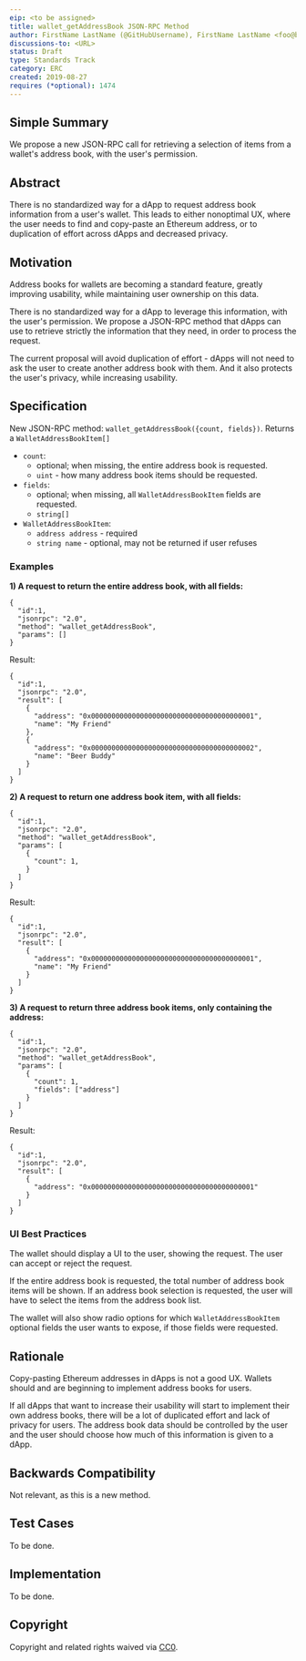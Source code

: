 ```yaml
---
eip: <to be assigned>
title: wallet_getAddressBook JSON-RPC Method
author: FirstName LastName (@GitHubUsername), FirstName LastName <foo@bar.com>,
discussions-to: <URL>
status: Draft
type: Standards Track
category: ERC
created: 2019-08-27
requires (*optional): 1474
---
```


## Simple Summary

We propose a new JSON-RPC call for retrieving a selection of items from a wallet's address book, with the user's permission.

## Abstract

There is no standardized way for a dApp to request address book information from a user's wallet. This leads to either nonoptimal UX, where the user needs to find and copy-paste an Ethereum address, or to duplication of effort across dApps and decreased privacy.

## Motivation

Address books for wallets are becoming a standard feature, greatly improving usability, while maintaining user ownership on this data.

There is no standardized way for a dApp to leverage this information, with the user's permission. We propose a JSON-RPC method that dApps can use to retrieve strictly the information that they need, in order to process the request.

The current proposal will avoid duplication of effort - dApps will not need to ask the user to create another address book with them. And it also protects the user's privacy, while increasing usability.

## Specification

New JSON-RPC method: `wallet_getAddressBook({count, fields})`. Returns a `WalletAddressBookItem[]`
- `count`:
  - optional; when missing, the entire address book is requested.
  - `uint` - how many address book items should be requested.
- `fields`:
  - optional; when missing, all `WalletAddressBookItem` fields are requested.
  - `string[]`
- `WalletAddressBookItem`:
  - `address address` - required
  - `string name` - optional, may not be returned if user refuses

### Examples

**1) A request to return the entire address book, with all fields:**
```
{
  "id":1,
  "jsonrpc": "2.0",
  "method": "wallet_getAddressBook",
  "params": []
}
```
Result:

```
{
  "id":1,
  "jsonrpc": "2.0",
  "result": [
    {
      "address": "0x0000000000000000000000000000000000000001",
      "name": "My Friend"
    },
    {
      "address": "0x0000000000000000000000000000000000000002",
      "name": "Beer Buddy"
    }
  ]
}
```

**2) A request to return one address book item, with all fields:**
```
{
  "id":1,
  "jsonrpc": "2.0",
  "method": "wallet_getAddressBook",
  "params": [
    {
      "count": 1,
    }
  ]
}
```
Result:

```
{
  "id":1,
  "jsonrpc": "2.0",
  "result": [
    {
      "address": "0x0000000000000000000000000000000000000001",
      "name": "My Friend"
    }
  ]
}
```

**3) A request to return three address book items, only containing the address:**
```
{
  "id":1,
  "jsonrpc": "2.0",
  "method": "wallet_getAddressBook",
  "params": [
    {
      "count": 1,
      "fields": ["address"]
    }
  ]
}
```
Result:

```
{
  "id":1,
  "jsonrpc": "2.0",
  "result": [
    {
      "address": "0x0000000000000000000000000000000000000001"
    }
  ]
}
```


### UI Best Practices

The wallet should display a UI to the user, showing the request. The user can accept or reject the request.

If the entire address book is requested, the total number of address book items will be shown. If an address book selection is requested, the user will have to select the items from the address book list.

The wallet will also show radio options for which `WalletAddressBookItem` optional fields the user wants to expose, if those fields were requested.

## Rationale

Copy-pasting Ethereum addresses in dApps is not a good UX. Wallets should and are beginning to implement address books for users.

If all dApps that want to increase their usability will start to implement their own address books, there will be a lot of duplicated effort and lack of privacy for users. The address book data should be controlled by the user and the user should choose how much of this information is given to a dApp.


## Backwards Compatibility

Not relevant, as this is a new method.


## Test Cases

To be done.


## Implementation

To be done.


## Copyright
Copyright and related rights waived via [CC0](https://creativecommons.org/publicdomain/zero/1.0/).
